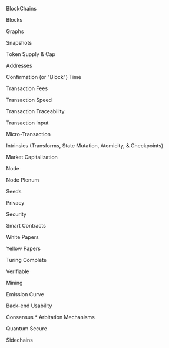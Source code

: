 
BlockChains

Blocks

Graphs

Snapshots

Token Supply & Cap

Addresses 

Confirmation (or "Block") Time

Transaction Fees

Transaction Speed

Transaction Traceability  

Transaction Input

Micro-Transaction

Intrinsics (Transforms, State Mutation, Atomicity, & Checkpoints) 

Market Capitalization

Node

Node Plenum

Seeds 

Privacy

Security

Smart Contracts

White Papers

Yellow Papers

Turing Complete

Verifiable

Mining

Emission Curve

Back-end Usability

Consensus * Arbitation Mechanisms

Quantum Secure

Sidechains
